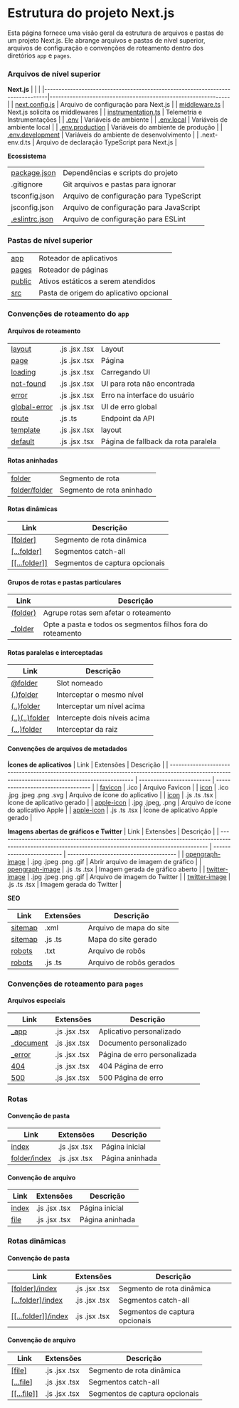 # Estrutura do projeto Next.js

Esta página fornece uma visão geral da estrutura de arquivos e pastas de um projeto Next.js. Ele abrange arquivos e pastas de nível superior, arquivos de configuração e convenções de roteamento dentro dos diretórios `app` e `pages`.

### Arquivos de nível superior

**Next.js**
|   	   									|								|
|-------------------------------------------------------------------------------|---------------------------------------------------------------|
| [next.config.js](https://nextjs.org/docs/app/api-reference/next-config-js)	| Arquivo de configuração para Next.js				|
| [middleware.ts](https://nextjs.org/docs/app/building-your-application/routing/middleware)  | Next.js solicita os middlewares			|
| [instrumentation.ts](https://nextjs.org/docs/app/building-your-application/optimizing/instrumentation) | Telemetria e Instrumentações		|
| [.env](https://nextjs.org/docs/app/building-your-application/configuring/environment-variables)	| Variáveis de ambiente			|
| [.env.local](https://nextjs.org/docs/app/building-your-application/configuring/environment-variables) | Variáveis de ambiente local		|
| [.env.production](https://nextjs.org/docs/app/building-your-application/configuring/environment-variables) | Variáveis do ambiente de produção |
| [.env.development](https://nextjs.org/docs/app/building-your-application/configuring/environment-variables) | Variáveis do ambiente de desenvolvimento |
| .next-env.d.ts											| Arquivo de declaração TypeScript para Next.js |

**Ecossistema**

|   	   									|								|
|-------------------------------------------------------------------------------|---------------------------------------------------------------|
| [package.json](https://nextjs.org/docs/getting-started/installation#manual-installation)	| Dependências e scripts do projeto		|
| .gitignore									| Git arquivos e pastas para ignorar				|
| tsconfig.json									| Arquivo de configuração para TypeScript			|
| jsconfig.json									| Arquivo de configuração para JavaScript			|
| [.eslintrc.json](https://nextjs.org/docs/app/building-your-application/configuring/eslint)	| Arquivo de configuração para ESLint		|


	
### Pastas de nível superior

|   	   									|								|
|-------------------------------------------------------------------------------|---------------------------------------------------------------|
| [app](https://nextjs.org/docs/app/building-your-application/routing)		| Roteador de aplicativos					|
| [pages](https://nextjs.org/docs/pages/building-your-application/routing)	| Roteador de páginas						|
| [public](https://nextjs.org/docs/getting-started/installation#create-the-public-folder) | Ativos estáticos a serem atendidos			|
| [src](https://nextjs.org/docs/app/building-your-application/configuring/src-directory)  | Pasta de origem do aplicativo opcional		|


### Convenções de roteamento do `app` 

#### Arquivos de roteamento

|   	   									|			|					|
|-------------------------------------------------------------------------------|-----------------------|---------------------------------------|
| [layout](https://nextjs.org/docs/app/api-reference/file-conventions/layout)	| .js .jsx .tsx		| Layout				|
| [page](https://nextjs.org/docs/app/api-reference/file-conventions/page)	| .js .jsx .tsx		| Página				|
| [loading](https://nextjs.org/docs/app/api-reference/file-conventions/loading) | .js .jsx .tsx		| Carregando UI				|
| [not-found](https://nextjs.org/docs/app/api-reference/file-conventions/not-found) | .js .jsx .tsx	| UI para rota não encontrada		|
| [error](https://nextjs.org/docs/app/api-reference/file-conventions/error)	| .js .jsx .tsx		| Erro na interface do usuário		|
| [global-error](https://nextjs.org/docs/app/api-reference/file-conventions/error#global-errorjs) | .js .jsx .tsx | UI de erro global		|
| [route](https://nextjs.org/docs/app/api-reference/file-conventions/route)	| .js .ts		| Endpoint da API			|
| [template](https://nextjs.org/docs/app/api-reference/file-conventions/template) | .js .jsx .tsx	| layout				|
| [default](https://nextjs.org/docs/app/api-reference/file-conventions/default) | .js .jsx .tsx		| Página de fallback da rota paralela	|

#### Rotas aninhadas
|											 |							|
|----------------------------------------------------------------------------------------|------------------------------------------------------|
| [folder](https://nextjs.org/docs/app/building-your-application/routing#route-segments) | Segmento de rota					|
| [folder/folder](https://nextjs.org/docs/app/building-your-application/routing#nested-routes) | Segmento de rota aninhado			|

#### Rotas dinâmicas

| Link                                                        | Descrição                |
| ----------------------------------------------------------- | ------------------------ |
| [[folder]](https://nextjs.org/docs/app/building-your-application/routing/dynamic-routes#convention) | Segmento de rota dinâmica |
| [[...folder]](https://nextjs.org/docs/app/building-your-application/routing/dynamic-routes) | Segmentos catch-all       |
| [[[...folder]]](https://nextjs.org/docs/app/building-your-application/routing/dynamic-routes#optional-catch-all-segments) | Segmentos de captura opcionais |


#### Grupos de rotas e pastas particulares
| Link                                                                                               | Descrição                                                     |
| -------------------------------------------------------------------------------------------------- | ------------------------------------------------------------- |
| [(folder)](https://nextjs.org/docs/app/building-your-application/routing/route-groups#convention)  | Agrupe rotas sem afetar o roteamento                          |
| [_folder](https://nextjs.org/docs/app/building-your-application/routing/colocation#private-folders) | Opte a pasta e todos os segmentos filhos fora do roteamento    |
	
#### Rotas paralelas e interceptadas

| Link                                                                                                         | Descrição                |
| ------------------------------------------------------------------------------------------------------------ | ------------------------ |
| [@folder](https://nextjs.org/docs/app/building-your-application/routing/parallel-routes#convention)           | Slot nomeado             |
| [(.)folder](https://nextjs.org/docs/app/building-your-application/routing/intercepting-routes#convention)     | Interceptar o mesmo nível |
| [(..)folder](https://nextjs.org/docs/app/building-your-application/routing/intercepting-routes#convention)    | Interceptar um nível acima |
| [(..)(..)folder](https://nextjs.org/docs/app/building-your-application/routing/intercepting-routes#convention) | Intercepte dois níveis acima |
| [(...)folder](https://nextjs.org/docs/app/building-your-application/routing/intercepting-routes#convention)   | Interceptar da raiz      |
	
#### Convenções de arquivos de metadados

**Ícones de aplicativos**
| Link                                                                                                                                            | Extensões                 | Descrição                          |
| ----------------------------------------------------------------------------------------------------------------------------------------------- | ------------------------- | ---------------------------------- |
| [favicon](https://nextjs.org/docs/app/api-reference/file-conventions/metadata/app-icons#favicon)                                                | .ico                      | Arquivo Favicon                     |
| [icon](https://nextjs.org/docs/app/api-reference/file-conventions/metadata/app-icons#icon)                                                      | .ico .jpg .jpeg .png .svg | Arquivo de ícone do aplicativo      |
| [icon](https://nextjs.org/docs/app/api-reference/file-conventions/metadata/app-icons#generate-icons-using-code-js-ts-tsx)                        | .js .ts .tsx              | Ícone de aplicativo gerado          |
| [apple-icon](https://nextjs.org/docs/app/api-reference/file-conventions/metadata/app-icons#apple-icon)                                          | .jpg .jpeg, .png          | Arquivo de ícone do aplicativo Apple |
| [apple-icon](https://nextjs.org/docs/app/api-reference/file-conventions/metadata/app-icons#generate-icons-using-code-js-ts-tsx)                  | .js .ts .tsx              | Ícone de aplicativo Apple gerado    |
		
**Imagens abertas de gráficos e Twitter**
| Link                                                                                                                                                    | Extensões                 | Descrição                              |
| ------------------------------------------------------------------------------------------------------------------------------------------------------- | ------------------------- | -------------------------------------- |
| [opengraph-image](https://nextjs.org/docs/app/api-reference/file-conventions/metadata/opengraph-image#opengraph-image)                                   | .jpg .jpeg .png .gif      | Abrir arquivo de imagem de gráfico      |
| [opengraph-image](https://nextjs.org/docs/app/api-reference/file-conventions/metadata/opengraph-image#generate-images-using-code-js-ts-tsx)              | .js .ts .tsx              | Imagem gerada de gráfico aberto         |
| [twitter-image](https://nextjs.org/docs/app/api-reference/file-conventions/metadata/opengraph-image#twitter-image)                                     | .jpg .jpeg .png .gif      | Arquivo de imagem do Twitter            |
| [twitter-image](https://nextjs.org/docs/app/api-reference/file-conventions/metadata/opengraph-image#twitter-image)                                     | .js .ts .tsx              | Imagem gerada do Twitter                |

**SEO**

| Link                                                                                                                        | Extensões        | Descrição                 |
| --------------------------------------------------------------------------------------------------------------------------- | ---------------- | ------------------------- |
| [sitemap](https://nextjs.org/docs/app/api-reference/file-conventions/metadata/sitemap#static-sitemapxml)                     | .xml             | Arquivo de mapa do site    |
| [sitemap](https://nextjs.org/docs/app/api-reference/file-conventions/metadata/sitemap#generate-a-sitemap)                     | .js .ts          | Mapa do site gerado        |
| [robots](https://nextjs.org/docs/app/api-reference/file-conventions/metadata/robots#static-robotstxt)                         | .txt             | Arquivo de robôs           |
| [robots](https://nextjs.org/docs/app/api-reference/file-conventions/metadata/robots#generate-a-robots-file)                   | .js .ts          | Arquivo de robôs gerados   |
		
### Convenções de roteamento para `pages`

#### Arquivos especiais

| Link                                                                                                                                             | Extensões        | Descrição                     |
| ------------------------------------------------------------------------------------------------------------------------------------------------ | ---------------- | ----------------------------- |
| [_app](https://nextjs.org/docs/pages/building-your-application/routing/custom-app)                                                               | .js .jsx .tsx   | Aplicativo personalizado       |
| [_document](https://nextjs.org/docs/pages/building-your-application/routing/custom-document)                                                     | .js .jsx .tsx   | Documento personalizado        |
| [_error](https://nextjs.org/docs/pages/building-your-application/routing/custom-error#more-advanced-error-page-customizing)                       | .js .jsx .tsx   | Página de erro personalizada   |
| [404](https://nextjs.org/docs/pages/building-your-application/routing/custom-error#404-page)                                                     | .js .jsx .tsx   | 404 Página de erro             |
| [500](https://nextjs.org/docs/pages/building-your-application/routing/custom-error#500-page)                                                     | .js .jsx .tsx   | 500 Página de erro             |

### Rotas

#### Convenção de pasta		

| Link                                                                                                                                  | Extensões        | Descrição                  |
| ------------------------------------------------------------------------------------------------------------------------------------- | ---------------- | -------------------------- |
| [index](https://nextjs.org/docs/pages/building-your-application/routing/pages-and-layouts#index-routes)                                  | .js .jsx .tsx   | Página inicial             |
| [folder/index](https://nextjs.org/docs/pages/building-your-application/routing/pages-and-layouts#index-routes)                          | .js .jsx .tsx   | Página aninhada            |

#### Convenção de arquivo

| Link                                                                                                                                  | Extensões        | Descrição                  |
| ------------------------------------------------------------------------------------------------------------------------------------- | ---------------- | -------------------------- |
| [index](https://nextjs.org/docs/pages/building-your-application/routing/pages-and-layouts#index-routes)                               | .js .jsx .tsx   | Página inicial             |
| [file](https://nextjs.org/docs/pages/building-your-application/routing/pages-and-layouts)                                             | .js .jsx .tsx   | Página aninhada            |

  
### Rotas dinâmicas

#### Convenção de pasta

| Link                                                                                                                                                    | Extensões                 | Descrição                              |
| ------------------------------------------------------------------------------------------------------------------------------------------------------- | ------------------------- | -------------------------------------- |
| [[folder]/index](https://nextjs.org/docs/pages/building-your-application/routing/dynamic-routes)                                                         | .js .jsx .tsx             | Segmento de rota dinâmica              |
| [[...folder]/index](https://nextjs.org/docs/pages/building-your-application/routing/dynamic-routes#catch-all-segments)                                    | .js .jsx .tsx             | Segmentos catch-all                     |
| [[[...folder]]/index](https://nextjs.org/docs/pages/building-your-application/routing/dynamic-routes#optional-catch-all-segments)                        | .js .jsx .tsx             | Segmentos de captura opcionais          |

#### Convenção de arquivo

| Link                                                                                                                        | Extensões                 | Descrição                              |
| --------------------------------------------------------------------------------------------------------------------------- | ------------------------- | -------------------------------------- |
| [[file]](https://nextjs.org/docs/pages/building-your-application/routing/dynamic-routes)                                    | .js .jsx .tsx             | Segmento de rota dinâmica              |
| [[...file](https://nextjs.org/docs/pages/building-your-application/routing/dynamic-routes#catch-all-segments)]              | .js .jsx .tsx             | Segmentos catch-all                    |
| [[[...file]]](https://nextjs.org/docs/pages/building-your-application/routing/dynamic-routes#optional-catch-all-segments)   | .js .jsx .tsx             | Segmentos de captura opcionais         |
